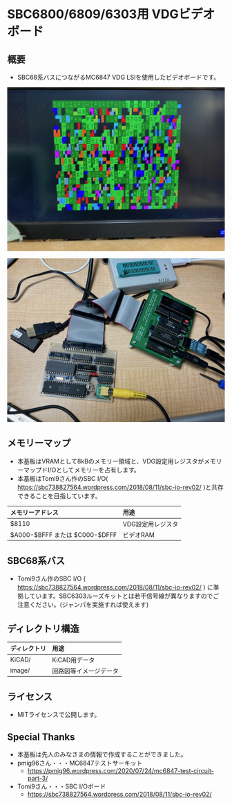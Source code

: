 # SBC6800/6809/6303用 VDGビデオボード

## 概要
- SBC68系バスにつながるMC6847 VDG LSIを使用したビデオボードです。

![](image/K68-VDG-002.png)

![](image/K68-VDG-001.png)

## メモリーマップ
- 本基板はVRAMとして8kBのメモリー領域と、VDG設定用レジスタがメモリーマップドI/Oとしてメモリーを占有します。
- 本基板はTomi9さん作のSBC I/O( https://sbc738827564.wordpress.com/2018/08/11/sbc-io-rev02/ )と共存できることを目指しています。

|メモリーアドレス|用途|
|:---|:---|
|$8110|VDG設定用レジスタ|
|\$A000-\$BFFF または \$C000-\$DFFF|ビデオRAM|

## SBC68系バス
- Tomi9さん作のSBC I/O ( https://sbc738827564.wordpress.com/2018/08/11/sbc-io-rev02/ ) に準拠しています。SBC6303ルーズキットとは若干信号線が異なりますのでご注意ください。(ジャンパを実施すれば使えます)

## ディレクトリ構造
|ディレクトリ|用途|
|:---|:---|
|KiCAD/|KiCAD用データ|
|image/|回路図等イメージデータ|

## ライセンス
- MITライセンスで公開します。

## Special Thanks
- 本基板は先人のみなさまの情報で作成することができました。
- pmig96さん・・・MC6847テストサーキット
  - https://pmig96.wordpress.com/2020/07/24/mc6847-test-circuit-part-3/
- Tomi9さん・・・SBC I/Oボード
  - https://sbc738827564.wordpress.com/2018/08/11/sbc-io-rev02/

